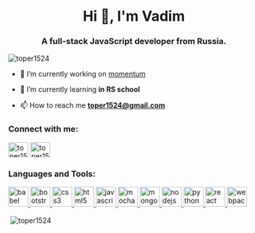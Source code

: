 <h1 align="center">Hi 👋, I'm Vadim</h1>
<h3 align="center">A full-stack JavaScript developer from Russia.</h3>

<p align="left"> <img src="https://komarev.com/ghpvc/?username=toper1524&label=Profile%20views&color=0e75b6&style=flat" alt="toper1524" /> </p>

- 🔭 I’m currently working on [momentum](https://github.com/rolling-scopes-school/toper1524-JS2020Q3/tree/momentum)

- 🌱 I’m currently learning **in RS school**

- 📫 How to reach me **toper1524@gmail.com**

<h3 align="left">Connect with me:</h3>
<p align="left">
<a href="https://codepen.io/toper1524" target="blank"><img align="center" src="https://cdn.jsdelivr.net/npm/simple-icons@3.0.1/icons/codepen.svg" alt="toper1524" height="30" width="40" /></a>
<a href="https://vk.com/onetoper" target="blank"><img align="center" src="https://cdn.jsdelivr.net/npm/simple-icons@3.0.1/icons/vk.svg" alt="toper1524" height="30" width="40" /></a>
</p>

<h3 align="left">Languages and Tools:</h3>
<p align="left"> <a href="https://babeljs.io/" target="_blank"> <img src="https://www.vectorlogo.zone/logos/babeljs/babeljs-icon.svg" alt="babel" width="40" height="40"/> </a> <a href="https://getbootstrap.com" target="_blank"> <img src="https://devicons.github.io/devicon/devicon.git/icons/bootstrap/bootstrap-plain.svg" alt="bootstrap" width="40" height="40"/> </a> <a href="https://www.w3schools.com/css/" target="_blank"> <img src="https://devicons.github.io/devicon/devicon.git/icons/css3/css3-original-wordmark.svg" alt="css3" width="40" height="40"/> </a> <a href="https://www.w3.org/html/" target="_blank"> <img src="https://devicons.github.io/devicon/devicon.git/icons/html5/html5-original-wordmark.svg" alt="html5" width="40" height="40"/> </a> <a href="https://developer.mozilla.org/en-US/docs/Web/JavaScript" target="_blank"> <img src="https://devicons.github.io/devicon/devicon.git/icons/javascript/javascript-original.svg" alt="javascript" width="40" height="40"/> </a> <a href="https://mochajs.org" target="_blank"> <img src="https://www.vectorlogo.zone/logos/mochajs/mochajs-icon.svg" alt="mocha" width="40" height="40"/> </a> <a href="https://www.mongodb.com/" target="_blank"> <img src="https://devicons.github.io/devicon/devicon.git/icons/mongodb/mongodb-original-wordmark.svg" alt="mongodb" width="40" height="40"/> </a> <a href="https://nodejs.org" target="_blank"> <img src="https://devicons.github.io/devicon/devicon.git/icons/nodejs/nodejs-original-wordmark.svg" alt="nodejs" width="40" height="40"/> </a> <a href="https://www.python.org" target="_blank"> <img src="https://devicons.github.io/devicon/devicon.git/icons/python/python-original.svg" alt="python" width="40" height="40"/> </a> <a href="https://reactjs.org/" target="_blank"> <img src="https://devicons.github.io/devicon/devicon.git/icons/react/react-original-wordmark.svg" alt="react" width="40" height="40"/> </a> <a href="https://webpack.js.org" target="_blank"> <img src="https://devicons.github.io/devicon/devicon.git/icons/webpack/webpack-original.svg" alt="webpack" width="40" height="40"/> </a> </p>

<p>&nbsp;<img align="center" src="https://github-readme-stats.vercel.app/api?username=toper1524&show_icons=true&locale=en" alt="toper1524" /></p>
